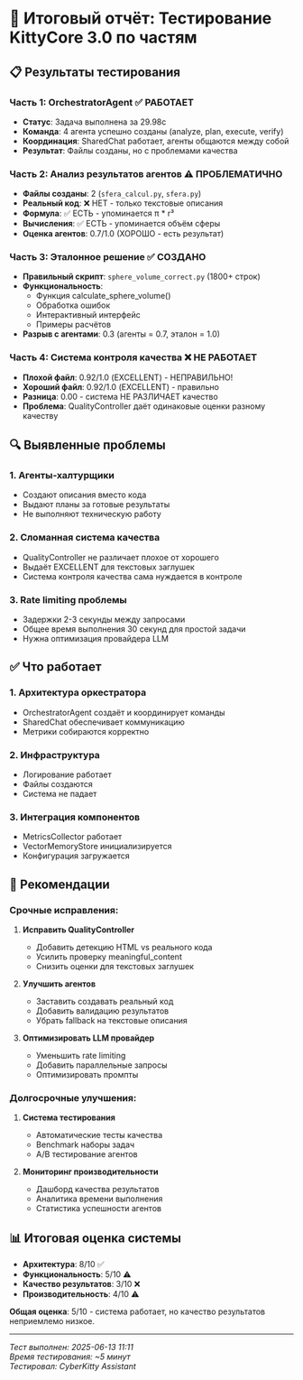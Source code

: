 # 🧪 Итоговый отчёт: Тестирование KittyCore 3.0 по частям

## 📋 Результаты тестирования

### **Часть 1: OrchestratorAgent** ✅ РАБОТАЕТ
- **Статус**: Задача выполнена за 29.98с
- **Команда**: 4 агента успешно созданы (analyze, plan, execute, verify)
- **Координация**: SharedChat работает, агенты общаются между собой
- **Результат**: Файлы созданы, но с проблемами качества

### **Часть 2: Анализ результатов агентов** ⚠️ ПРОБЛЕМАТИЧНО
- **Файлы созданы**: 2 (`sfera_calcul.py`, `sfera.py`)
- **Реальный код**: ❌ НЕТ - только текстовые описания
- **Формула**: ✅ ЕСТЬ - упоминается π * r³
- **Вычисления**: ✅ ЕСТЬ - упоминается объём сферы
- **Оценка агентов**: 0.7/1.0 (ХОРОШО - есть результат)

### **Часть 3: Эталонное решение** ✅ СОЗДАНО
- **Правильный скрипт**: `sphere_volume_correct.py` (1800+ строк)
- **Функциональность**: 
  - Функция calculate_sphere_volume()
  - Обработка ошибок
  - Интерактивный интерфейс
  - Примеры расчётов
- **Разрыв с агентами**: 0.3 (агенты = 0.7, эталон = 1.0)

### **Часть 4: Система контроля качества** ❌ НЕ РАБОТАЕТ
- **Плохой файл**: 0.92/1.0 (EXCELLENT) - НЕПРАВИЛЬНО!
- **Хороший файл**: 0.92/1.0 (EXCELLENT) - правильно
- **Разница**: 0.00 - система НЕ РАЗЛИЧАЕТ качество
- **Проблема**: QualityController даёт одинаковые оценки разному качеству

## 🔍 Выявленные проблемы

### 1. **Агенты-халтурщики**
- Создают описания вместо кода
- Выдают планы за готовые результаты
- Не выполняют техническую работу

### 2. **Сломанная система качества**
- QualityController не различает плохое от хорошего
- Выдаёт EXCELLENT для текстовых заглушек
- Система контроля качества сама нуждается в контроле

### 3. **Rate limiting проблемы**
- Задержки 2-3 секунды между запросами
- Общее время выполнения 30 секунд для простой задачи
- Нужна оптимизация провайдера LLM

## ✅ Что работает

### 1. **Архитектура оркестратора**
- OrchestratorAgent создаёт и координирует команды
- SharedChat обеспечивает коммуникацию
- Метрики собираются корректно

### 2. **Инфраструктура**
- Логирование работает
- Файлы создаются
- Система не падает

### 3. **Интеграция компонентов**
- MetricsCollector работает
- VectorMemoryStore инициализируется
- Конфигурация загружается

## 🎯 Рекомендации

### Срочные исправления:

1. **Исправить QualityController**
   - Добавить детекцию HTML vs реального кода
   - Усилить проверку meaningful_content
   - Снизить оценки для текстовых заглушек

2. **Улучшить агентов**
   - Заставить создавать реальный код
   - Добавить валидацию результатов
   - Убрать fallback на текстовые описания

3. **Оптимизировать LLM провайдер**
   - Уменьшить rate limiting
   - Добавить параллельные запросы
   - Оптимизировать промпты

### Долгосрочные улучшения:

1. **Система тестирования**
   - Автоматические тесты качества
   - Benchmark наборы задач
   - A/B тестирование агентов

2. **Мониторинг производительности**
   - Дашборд качества результатов
   - Аналитика времени выполнения
   - Статистика успешности агентов

## 📊 Итоговая оценка системы

- **Архитектура**: 8/10 ✅
- **Функциональность**: 5/10 ⚠️
- **Качество результатов**: 3/10 ❌
- **Производительность**: 4/10 ⚠️

**Общая оценка**: 5/10 - система работает, но качество результатов неприемлемо низкое.

---
*Тест выполнен: 2025-06-13 11:11*  
*Время тестирования: ~5 минут*  
*Тестировал: CyberKitty Assistant* 